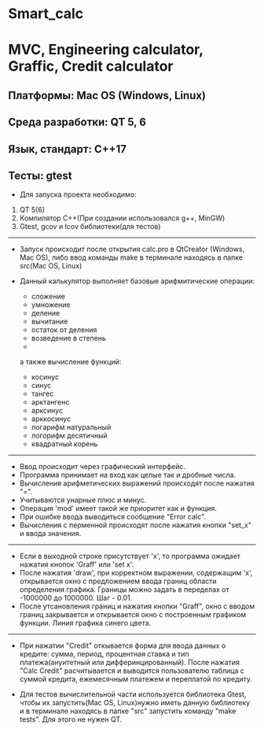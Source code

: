 # Smart_calc
# MVC, Engineering calculator, Graffic, Credit calculator
## Платформы: Mac OS (Windows, Linux)
## Среда разработки: QT 5, 6 
## Язык, стандарт: C++17
## Тесты: gtest
* Для запуска проекта необходимо: 
1. QT 5(6)
2. Компилятор С++(При создании использовался g++, MinGW)
3. Gtest, gcov и lcov библиотеки(для тестов)
***
* Запуск происходит после открытия calc.pro в QtCreator (Windows, Mac OS), либо ввод команды make в терминале находясь в папке src(Mac OS, Linux)

* Данный калькулятор выполняет базовые арифмитические операции:
  + сложение
  + умножение
  + деление
  + вычитание
  + остаток от деления
  + возведение в степень
  + 
  а также вычисление функций:
  + косинус
  + синус
  + тангес
  + арктангенс
  + арксинус
  + арккосинус
  + логарифм натуральный
  + логорифм десятичный
  + квадратный корень
***
* Ввод происходит через графический интерфейс.
* Программа принимает на вход как целые так и дробные числа.
* Вычисления арифметических выражений происходят после нажатия "=".
* Учитываются унарные плюс и минус.
* Операция 'mod' имеет такой же приоритет как и функция.
* При ошибке ввода выводиться сообщение "Error calc".
* Вычисления с перменной происходят после нажатия кнопки "set_x" и ввода значения.
***
* Если в выходной строке присутствует 'x', то программа ожидает нажатия кнопок 'Graff' или 'set x'.
* После нажатия 'draw', при корректном выражении, содержащим 'x', открывается окно с предложением ввода
границ области определения графика. Границы можно задать в переделах от -1000000 до 1000000. Шаг - 0.01.
* После утсановления границ и нажатия кнопки
"Graff", окно с вводом границ закрывается и открывается окно с построенным графиком функции. Линия графика синего цвета.
***
* При нажатии "Credit" откывается форма для ввода данных о кредите: сумма, период, процентная ставка и тип платежа(ануитетный или дифферинцированный). После нажатия "Calc Credit" расчитывается и выводится пользователю таблица с суммой кредита, ежемесячным платежем и переплатой по кредиту.

* Для тестов вычислительной части используется библиотека Gtest, чтобы их запустить(Mac OS, Linux)нужно иметь данную библиотеку и в терминале находясь в папке "src" запустить команду "make tests". Для этого не нужен QT.
